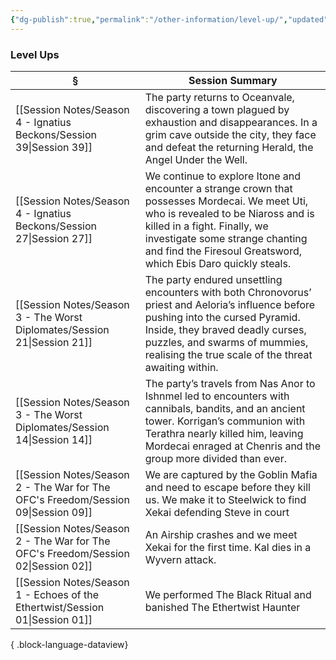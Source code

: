 ```yaml
---
{"dg-publish":true,"permalink":"/other-information/level-up/","updated":"2025-08-11T11:53:32.213+01:00"}
---
```



### Level Ups 
| §                                                                                    | Session Summary                                                                                                                                                                                                                                                          |
| ------------------------------------------------------------------------------------ | ------------------------------------------------------------------------------------------------------------------------------------------------------------------------------------------------------------------------------------------------------------------------ |
| [[Session Notes/Season 4 - Ignatius Beckons/Session 39\|Session 39]]              | The party returns to Oceanvale, discovering a town plagued by exhaustion and disappearances. In a grim cave outside the city, they face and defeat the returning Herald, the Angel Under the Well.                                                                       |
| [[Session Notes/Season 4 - Ignatius Beckons/Session 27\|Session 27]]              | We continue to explore Itone and encounter a strange crown that possesses Mordecai. We meet Uti, who is revealed to be Niaross and is killed in a fight. Finally, we investigate some strange chanting and find the Firesoul Greatsword, which Ebis Daro quickly steals. |
| [[Session Notes/Season 3 - The Worst Diplomates/Session 21\|Session 21]]          | The party endured unsettling encounters with both Chronovorus’ priest and Aeloria’s influence before pushing into the cursed Pyramid. Inside, they braved deadly curses, puzzles, and swarms of mummies, realising the true scale of the threat awaiting within.         |
| [[Session Notes/Season 3 - The Worst Diplomates/Session 14\|Session 14]]          | The party’s travels from Nas Anor to Ishnmel led to encounters with cannibals, bandits, and an ancient tower. Korrigan’s communion with Terathra nearly killed him, leaving Mordecai enraged at Chenris and the group more divided than ever.                            |
| [[Session Notes/Season 2 - The War for The OFC's Freedom/Session 09\|Session 09]] | We are captured by the Goblin Mafia and need to escape before they kill us. We make it to Steelwick to find Xekai defending Steve in court                                                                                                                               |
| [[Session Notes/Season 2 - The War for The OFC's Freedom/Session 02\|Session 02]] | An Airship crashes and we meet Xekai for the first time. Kal dies in a Wyvern attack.                                                                                                                                                                                    |
| [[Session Notes/Season 1 - Echoes of the Ethertwist/Session 01\|Session 01]]      | We performed The Black Ritual and banished The Ethertwist Haunter                                                                                                                                                                                                        |

{ .block-language-dataview}


